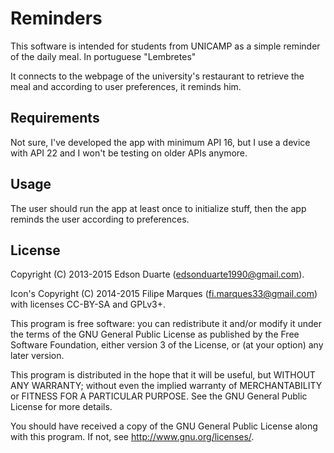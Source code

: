 Reminders
=========
This software is intended for students from UNICAMP as a simple reminder of the daily meal.
In portuguese "Lembretes"

It connects to the webpage of the university's restaurant to retrieve the meal and according to user preferences, it reminds him.

Requirements
------------
Not sure, I've developed the app with minimum API 16, but I use a device with API 22 and I won't be testing on older APIs anymore.

Usage
-----
The user should run the app at least once to initialize stuff, then the app reminds the user according to preferences.

License
-------

Copyright (C) 2013-2015 Edson Duarte (edsonduarte1990@gmail.com).

Icon's Copyright (C) 2014-2015 Filipe Marques (fi.marques33@gmail.com) with licenses CC-BY-SA and GPLv3+.

This program is free software: you can redistribute it and/or modify
it under the terms of the GNU General Public License as published by
the Free Software Foundation, either version 3 of the License, or
(at your option) any later version.

This program is distributed in the hope that it will be useful,
but WITHOUT ANY WARRANTY; without even the implied warranty of
MERCHANTABILITY or FITNESS FOR A PARTICULAR PURPOSE.  See the
GNU General Public License for more details.

You should have received a copy of the GNU General Public License
along with this program.  If not, see <http://www.gnu.org/licenses/>.
